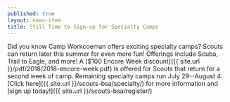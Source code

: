 ```yaml
---
published: true
layout: news-item
title: Still Time to Sign-up for Specialty Camps
---
```


Did you know Camp Workcoeman offers exciting specialty camps? Scouts can return later this summer for even more fun! Offerings include Scuba, Trail to Eagle, and more! A [$100 Encore Week discount]({{ site.url }}/pdf/2018/2018-encore-week.pdf) is offered for Scouts that return for a second week of camp. Remaining specialty camps run July 29--August 4. [Click here]({{ site.url }}/scouts-bsa/specialty/) for more information and [sign up today!]({{ site.url }}/scouts-bsa/register/)
